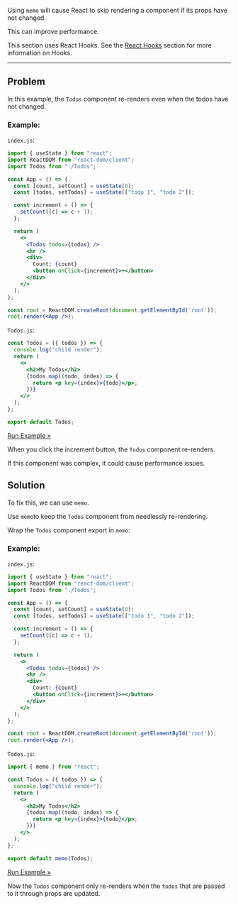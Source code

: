 Using `memo` will cause React to skip rendering a component if its props have not changed.

This can improve performance.

This section uses React Hooks. See the [React Hooks](https://www.w3schools.com/react/react_hooks.asp) section for more information on Hooks.

---

## Problem

In this example, the `Todos` component re-renders even when the todos have not changed.

### Example:

`index.js`:

```jsx
import { useState } from "react";
import ReactDOM from "react-dom/client";
import Todos from "./Todos";

const App = () => {
  const [count, setCount] = useState(0);
  const [todos, setTodos] = useState(["todo 1", "todo 2"]);

  const increment = () => {
    setCount((c) => c + 1);
  };

  return (
    <>
      <Todos todos={todos} />
      <hr />
      <div>
        Count: {count}
        <button onClick={increment}>+</button>
      </div>
    </>
  );
};

const root = ReactDOM.createRoot(document.getElementById('root'));
root.render(<App />);
```

`Todos.js`:

```jsx
const Todos = ({ todos }) => {
  console.log("child render");
  return (
    <>
      <h2>My Todos</h2>
      {todos.map((todo, index) => {
        return <p key={index}>{todo}</p>;
      })}
    </>
  );
};

export default Todos;
```

[Run Example »](https://www.w3schools.com/react/showreact.asp?filename=demo2_react_memo1)

When you click the increment button, the `Todos` component re-renders.

If this component was complex, it could cause performance issues.

## Solution

To fix this, we can use `memo`.

Use `memo`to keep the `Todos` component from needlessly re-rendering.

Wrap the `Todos` component export in `memo`:

### Example:

`index.js`:

```jsx
import { useState } from "react";
import ReactDOM from "react-dom/client";
import Todos from "./Todos";

const App = () => {
  const [count, setCount] = useState(0);
  const [todos, setTodos] = useState(["todo 1", "todo 2"]);

  const increment = () => {
    setCount((c) => c + 1);
  };

  return (
    <>
      <Todos todos={todos} />
      <hr />
      <div>
        Count: {count}
        <button onClick={increment}>+</button>
      </div>
    </>
  );
};

const root = ReactDOM.createRoot(document.getElementById('root'));
root.render(<App />);
```

`Todos.js`:

```jsx
import { memo } from "react";

const Todos = ({ todos }) => {
  console.log("child render");
  return (
    <>
      <h2>My Todos</h2>
      {todos.map((todo, index) => {
        return <p key={index}>{todo}</p>;
      })}
    </>
  );
};

export default memo(Todos);
```

[Run Example »](https://www.w3schools.com/react/showreact.asp?filename=demo2_react_memo2)

Now the `Todos` component only re-renders when the `todos` that are passed to it through props are updated.